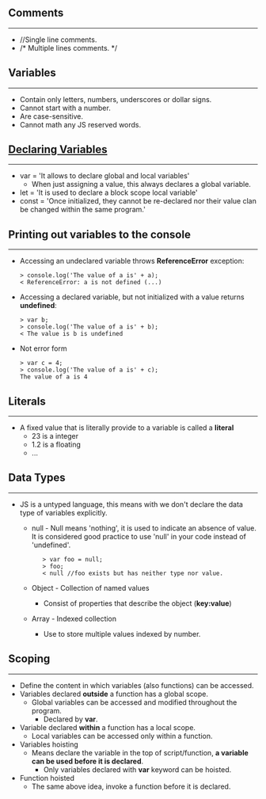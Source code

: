 ## Comments 
---
 - //Single line comments.
 - /*
  Multiple lines comments.
 */

## Variables
---
 - Contain only letters, numbers, underscores or dollar signs.
 - Cannot start with a number.
 - Are case-sensitive.
 - Cannot math any JS reserved words.

## [Declaring Variables](https://www.youtube.com/watch?v=9WIJQDvt4Us)
---
 - var = 'It allows to declare global and local variables'
   - When just assigning a value, this always declares a global variable.
 - let =  'It is used to declare a block scope local variable'
 - const = 'Once initialized, they cannot be re-declared nor their value clan be changed within the same program.'

## Printing out variables to the console
---
 - Accessing an undeclared variable throws **ReferenceError** exception:<br>

       > console.log('The value of a is' + a);
       < ReferenceError: a is not defined (...)
 - Accessing a declared variable, but not initialized with a value returns **undefined**:<br>

       > var b;
       > console.log('The value of a is' + b);
       < The value is b is undefined
 - Not error form

       > var c = 4;
       > console.log('The value of a is' + c);
       The value of a is 4

## Literals
---
 - A fixed value that is literally provide to a variable is called a **literal**<br>
   - 23 is a integer<br>
   - 1.2 is a floating<br>
   - ...

## Data Types
---
 - JS is a untyped language, this means with we don't declare the data type of variables explicitly.
   - null - Null means 'nothing', it is used to indicate an absence of value. It is considered good practice to use 'null' in your code instead of 'undefined'.

            > var foo = null;
            > foo;
            < null //foo exists but has neither type nor value.
    - Object - Collection of named values
      - Consist of properties that describe the object (**key:value**)
    - Array - Indexed collection
      - Use to store multiple values indexed by number. 

## Scoping
---
 - Define the content in which variables (also functions) can be accessed.
 - Variables declared **outside** a function has a global scope.
   - Global variables can be accessed and modified throughout the program.
      - Declared by **var**.
 - Variable declared **within** a function has a local scope.
   - Local variables can be accessed only within a function.
 - Variables hoisting 
   - Means declare the variable in the top of script/function, **a variable can be used before it is declared**.
      - Only variables declared with **var** keyword can be hoisted.
 - Function hoisted
   - The same above idea, invoke a function before it is declared.